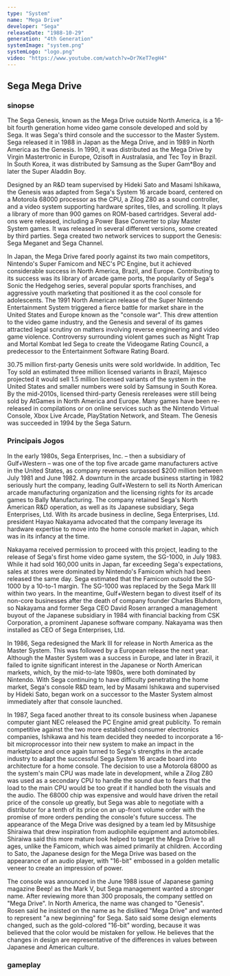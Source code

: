 ```yaml
---
type: "System"
name: "Mega Drive"
developer: "Sega"
releaseDate: "1988-10-29"
generation: "4th Generation"
systemImage: "system.png"
systemLogo: "logo.png"
video: "https://www.youtube.com/watch?v=Dr7KeT7egH4"
---
```


## Sega Mega Drive

### sinopse
The Sega Genesis, known as the Mega Drive outside North America, is a 16-bit fourth generation home video game console developed and sold by Sega. It was Sega's third console and the successor to the Master System. Sega released it in 1988 in Japan as the Mega Drive, and in 1989 in North America as the Genesis. In 1990, it was distributed as the Mega Drive by Virgin Mastertronic in Europe, Ozisoft in Australasia, and Tec Toy in Brazil. In South Korea, it was distributed by Samsung as the Super Gam*Boy and later the Super Aladdin Boy.

Designed by an R&D team supervised by Hideki Sato and Masami Ishikawa, the Genesis was adapted from Sega's System 16 arcade board, centered on a Motorola 68000 processor as the CPU, a Zilog Z80 as a sound controller, and a video system supporting hardware sprites, tiles, and scrolling. It plays a library of more than 900 games on ROM-based cartridges. Several add-ons were released, including a Power Base Converter to play Master System games. It was released in several different versions, some created by third parties. Sega created two network services to support the Genesis: Sega Meganet and Sega Channel.

In Japan, the Mega Drive fared poorly against its two main competitors, Nintendo's Super Famicom and NEC's PC Engine, but it achieved considerable success in North America, Brazil, and Europe. Contributing to its success was its library of arcade game ports, the popularity of Sega's Sonic the Hedgehog series, several popular sports franchises, and aggressive youth marketing that positioned it as the cool console for adolescents. The 1991 North American release of the Super Nintendo Entertainment System triggered a fierce battle for market share in the United States and Europe known as the "console war". This drew attention to the video game industry, and the Genesis and several of its games attracted legal scrutiny on matters involving reverse engineering and video game violence. Controversy surrounding violent games such as Night Trap and Mortal Kombat led Sega to create the Videogame Rating Council, a predecessor to the Entertainment Software Rating Board.

30.75 million first-party Genesis units were sold worldwide. In addition, Tec Toy sold an estimated three million licensed variants in Brazil, Majesco projected it would sell 1.5 million licensed variants of the system in the United States and smaller numbers were sold by Samsung in South Korea. By the mid-2010s, licensed third-party Genesis rereleases were still being sold by AtGames in North America and Europe. Many games have been re-released in compilations or on online services such as the Nintendo Virtual Console, Xbox Live Arcade, PlayStation Network, and Steam. The Genesis was succeeded in 1994 by the Sega Saturn.

### Principais Jogos
In the early 1980s, Sega Enterprises, Inc. – then a subsidiary of Gulf+Western – was one of the top five arcade game manufacturers active in the United States, as company revenues surpassed $200 million between July 1981 and June 1982. A downturn in the arcade business starting in 1982 seriously hurt the company, leading Gulf+Western to sell its North American arcade manufacturing organization and the licensing rights for its arcade games to Bally Manufacturing. The company retained Sega's North American R&D operation, as well as its Japanese subsidiary, Sega Enterprises, Ltd. With its arcade business in decline, Sega Enterprises, Ltd. president Hayao Nakayama advocated that the company leverage its hardware expertise to move into the home console market in Japan, which was in its infancy at the time.

Nakayama received permission to proceed with this project, leading to the release of Sega's first home video game system, the SG-1000, in July 1983. While it had sold 160,000 units in Japan, far exceeding Sega's expectations, sales at stores were dominated by Nintendo's Famicom which had been released the same day. Sega estimated that the Famicom outsold the SG-1000 by a 10-to-1 margin. The SG-1000 was replaced by the Sega Mark III within two years. In the meantime, Gulf+Western began to divest itself of its non-core businesses after the death of company founder Charles Bluhdorn, so Nakayama and former Sega CEO David Rosen arranged a management buyout of the Japanese subsidiary in 1984 with financial backing from CSK Corporation, a prominent Japanese software company. Nakayama was then installed as CEO of Sega Enterprises, Ltd.

In 1986, Sega redesigned the Mark III for release in North America as the Master System. This was followed by a European release the next year. Although the Master System was a success in Europe, and later in Brazil, it failed to ignite significant interest in the Japanese or North American markets, which, by the mid-to-late 1980s, were both dominated by Nintendo. With Sega continuing to have difficulty penetrating the home market, Sega's console R&D team, led by Masami Ishikawa and supervised by Hideki Sato, began work on a successor to the Master System almost immediately after that console launched.

In 1987, Sega faced another threat to its console business when Japanese computer giant NEC released the PC Engine amid great publicity. To remain competitive against the two more established consumer electronics companies, Ishikawa and his team decided they needed to incorporate a 16-bit microprocessor into their new system to make an impact in the marketplace and once again turned to Sega's strengths in the arcade industry to adapt the successful Sega System 16 arcade board into architecture for a home console. The decision to use a Motorola 68000 as the system's main CPU was made late in development, while a Zilog Z80 was used as a secondary CPU to handle the sound due to fears that the load to the main CPU would be too great if it handled both the visuals and the audio. The 68000 chip was expensive and would have driven the retail price of the console up greatly, but Sega was able to negotiate with a distributor for a tenth of its price on an up-front volume order with the promise of more orders pending the console's future success.
The appearance of the Mega Drive was designed by a team led by Mitsushige Shiraiwa that drew inspiration from audiophile equipment and automobiles. Shiraiwa said this more mature look helped to target the Mega Drive to all ages, unlike the Famicom, which was aimed primarily at children. According to Sato, the Japanese design for the Mega Drive was based on the appearance of an audio player, with "16-bit" embossed in a golden metallic veneer to create an impression of power.

The console was announced in the June 1988 issue of Japanese gaming magazine Beep! as the Mark V, but Sega management wanted a stronger name. After reviewing more than 300 proposals, the company settled on "Mega Drive". In North America, the name was changed to "Genesis". Rosen said he insisted on the name as he disliked "Mega Drive" and wanted to represent "a new beginning" for Sega. Sato said some design elements changed, such as the gold-colored "16-bit" wording, because it was believed that the color would be mistaken for yellow. He believes that the changes in design are representative of the differences in values between Japanese and American culture.

### gameplay

